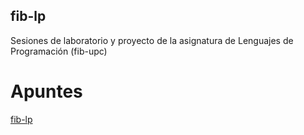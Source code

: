 ## fib-lp
Sesiones de laboratorio y proyecto de la asignatura de Lenguajes de Programación (fib-upc)

# Apuntes
[fib-lp](https://jpetit.jutge.org/lp/#1)
